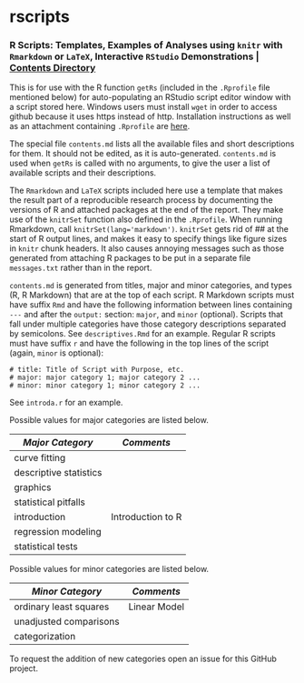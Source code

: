 # rscripts
### R Scripts:  Templates, Examples of Analyses using `knitr` with `Rmarkdown` or `LaTeX`, Interactive `RStudio` Demonstrations | [Contents Directory](https://github.com/harrelfe/rscripts/blob/master/contents.md)

This is for use with the R function `getRs` (included in the `.Rprofile` file mentioned below) for auto-populating an RStudio script editor window with a script stored here.  Windows users must install `wget` in order to access github because it uses https instead of http.  Installation instructions as well as an attachment containing `.Rprofile` are [here](http://biostat.mc.vanderbilt.edu/RConfiguration).

The special file `contents.md` lists all the available files and short descriptions for them.  It should not be edited, as it is auto-generated.  `contents.md` is used when `getRs` is called with no arguments, to give the user a list of available scripts and their descriptions.

The `Rmarkdown` and `LaTeX` scripts included here use a template that makes the result part of a reproducible research process by documenting the versions of R and attached packages at the end of the report.  They make use of the `knitrSet` function also defined in the `.Rprofile`.  When running Rmarkdown, call `knitrSet(lang='markdown')`.  `knitrSet` gets rid of ## at the start of R output lines, and makes it easy to specify things like figure sizes in `knitr` chunk headers.  It also causes annoying messages such as those generated from attaching R packages to be put in a separate file `messages.txt` rather than in the report.

`contents.md` is generated from titles, major and minor categories, and types (R, R Markdown) that are at the top of each script.  R Markdown scripts must have suffix `Rmd` and have the following information between lines containing `---` and after the `output:` section: `major`, and `minor` (optional).  Scripts that fall under multiple categories have those category descriptions separated by semicolons.  See `descriptives.Rmd` for an example.  Regular R scripts must have suffix `r` and have the following in the top lines of the script (again, `minor` is optional):

```
# title: Title of Script with Purpose, etc.
# major: major category 1; major category 2 ...
# minor: minor category 1; minor category 2 ...
```

See `introda.r` for an example.

Possible values for major categories are listed below.

|*Major Category*|*Comments*|
--------|--------
| curve fitting | |
| descriptive statistics | | 
| graphics | |
| statistical pitfalls | |
| introduction | Introduction to R |
| regression modeling | |
| statistical tests | |

Possible values for minor categories are listed below.

|*Minor Category*|*Comments*|
--------|--------
| ordinary least squares | Linear Model |
| unadjusted comparisons | |
| categorization | |

To request the addition of new categories open an issue for this GitHub project.
